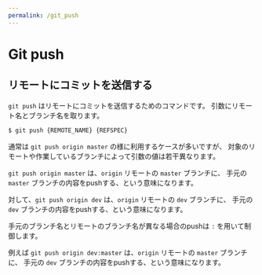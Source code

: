```yaml
---
permalink: /git_push
---
```


# Git push 

## リモートにコミットを送信する

`git push` はリモートにコミットを送信するためのコマンドです。
引数にリモート名とブランチ名を取ります。

```bash
$ git push {REMOTE_NAME} {REFSPEC}
```

通常は `git push origin master` の様に利用するケースが多いですが、
対象のリモートや作業しているブランチによって引数の値は若干異なります。

`git push origin master` は、`origin` リモートの `master` ブランチに、
手元の `master` ブランチの内容をpushする、という意味になります。

対して、`git push origin dev` は、`origin` リモートの `dev` ブランチに、
手元の `dev` ブランチの内容をpushする、という意味になります。

手元のブランチ名とリモートのブランチ名が異なる場合のpushは `:` を用いて制御します。

例えば `git push origin dev:master` は、`origin` リモートの `master` ブランチに、
手元の `dev` ブランチの内容をpushする、という意味になります。
